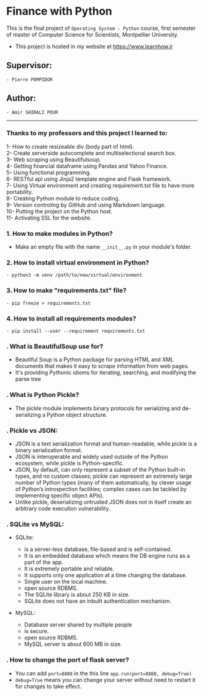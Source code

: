 # Finance with Python
This is the final project of `Operating System - Python` course, first semester of master of Computer Science for Scientists, Montpellier University. 
- This project is hosted in my website at https://www.learnhow.ir

## Supervisor:
    - Pierre POMPIDOR

## Author:
    - Amir SHIRALI POUR

----------------------------------------------------------------------------
### Thanks to my professors and this project I learned to:

1- How to create resizeable div (body part of html).   
2- Create serverside autocomplete and multiselectional search box.   
3- Web scraping using Beautifulsoup.   
4- Getting financial dataframe using Pandas and Yahoo Finance.   
5- Using functional programming.   
6- RESTful api using Jinja2 template engine and Flask framework.   
7- Using Virtual environment and creating requirement.txt file to have more portability.   
8- Creating Python module to reduce coding.   
9- Version controling by GitHub and using Markdown language.    
10- Putting the project on the Python host.   
11- Activating SSL for the website.    

### 1. How to make modules in Python?
- Make an empty file with the name `__init__.py` in your module's folder.

### 2. How to install virtual environment in Python?
    - python3 -m venv /path/to/new/virtual/environment

### 3. How to make "requirements.txt" file?
    - pip freeze > requirements.txt

### 4. How to install all requirements modules?
    - pip install --user --requirement requirements.txt

### . What is BeautifulSoup use for?
- Beautiful Soup is a Python package for parsing HTML and XML documents that makes it easy to scrape 
information from web pages.
- It's providing Pythonic idioms for iterating, searching, and modifying the parse tree

### . What is Python Pickle?
- The pickle module implements binary protocols for serializing and de-serializing a Python object structure.

### . Pickle vs JSON:
- JSON is a text serialization format and human-readable, while pickle is a binary serialization format.
- JSON is interoperable and widely used outside of the Python ecosystem, while pickle is Python-specific.
- JSON, by default, can only represent a subset of the Python built-in types, and no custom classes; 
pickle can represent an extremely large number of Python types (many of them automatically, by clever 
usage of Python’s introspection facilities; complex cases can be tackled by implementing specific object APIs).
- Unlike pickle, deserializing untrusted JSON does not in itself create an arbitrary code execution vulnerability.

### . SQLite vs MySQL:
- SQLite:
    - is a server-less database, file-based and is self-contained.
    - It is an embedded database which means the DB engine runs as a part of the app.
    - It is extremely portable and reliable.
    - It supports only one application at a time changing the database.
    - Single user on the local machine.
    - open source RDBMS.
    - The SQLite library is about 250 KB in size.
    - SQLite does not have an inbuilt authentication mechanism.
    
- MySQL:
    - Database server shared by multiple people
    - is secure.
    - open source RDBMS.
    - MySQL server is about 600 MB in size.


### . How to change the port of flask server?
- You can add `port=8888` in the this line `app.run(port=8888, debug=True)`
- `debug=True` means you can change your server without need to restart it for changes to take effect.
